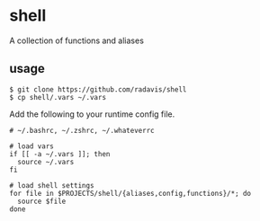 # shell

A collection of functions and aliases

## usage

```
$ git clone https://github.com/radavis/shell
$ cp shell/.vars ~/.vars
```

Add the following to your runtime config file.

```
# ~/.bashrc, ~/.zshrc, ~/.whateverrc

# load vars
if [[ -a ~/.vars ]]; then
  source ~/.vars
fi

# load shell settings
for file in $PROJECTS/shell/{aliases,config,functions}/*; do
  source $file
done
```
